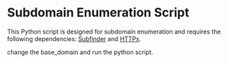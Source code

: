 # Subdomain Enumeration Script

This Python script is designed for subdomain enumeration and requires the following dependencies: [Subfinder](https://github.com/projectdiscovery/subfinder) and [HTTPx](https://github.com/projectdiscovery/httpx).

change the base_domain and run the python script.


